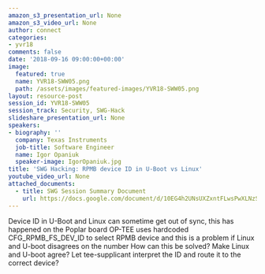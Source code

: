 ```yaml
---
amazon_s3_presentation_url: None
amazon_s3_video_url: None
author: connect
categories:
- yvr18
comments: false
date: '2018-09-16 09:00:00+00:00'
image:
  featured: true
  name: YVR18-SWW05.png
  path: /assets/images/featured-images/YVR18-SWW05.png
layout: resource-post
session_id: YVR18-SWW05
session_track: Security, SWG-Hack
slideshare_presentation_url: None
speakers:
- biography: ''
  company: Texas Instruments
  job-title: Software Engineer
  name: Igor Opaniuk
  speaker-image: IgorOpaniuk.jpg
title: 'SWG Hacking: RPMB device ID in U-Boot vs Linux'
youtube_video_url: None
attached_documents:
  - title: SWG Session Summary Document
    url: https://docs.google.com/document/d/10EG4h2UNsUXZxntFLwsPwXLNzSfmgMsHXU4y2MYKmH8/
---
```


Device ID in U-Boot and Linux can sometime get out of sync, this has happened on the Poplar board
OP-TEE uses hardcoded CFG_RPMB_FS_DEV_ID to select RPMB device and this is a problem if Linux and U-boot disagrees on the number
How can this be solved?
Make Linux and U-boot agree?
Let tee-supplicant interpret the ID and route it to the correct device?